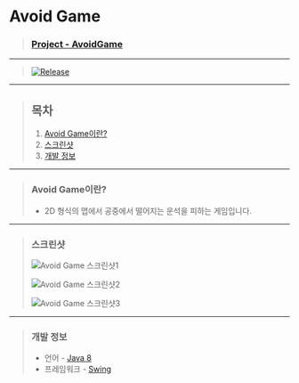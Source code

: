 # **Avoid Game**

> ### **[Project - AvoidGame](http://banb.work/Project/AvoidGame)**

---

> [![Release](https://img.shields.io/badge/Release-v1.0-2F9D27?style=for-the-badge&logo=GitLab&logoColor=white)](https://gitlab.com/BanB3515/AvoidGame/-/releases)

---

> ## **목차**
>
> 1. [Avoid Game이란?](#Avoid-Game이란)
> 2. [스크린샷](#스크린샷)
> 3. [개발 정보](#개발-정보)

---

> ### **Avoid Game이란?**
>
> -   2D 형식의 맵에서 공중에서 떨어지는 운석을 피하는 게임입니다.

---

> ### **스크린샷**
>
> ![Avoid Game 스크린샷1](https://gitlab.com/BanB3515/AvoidGame/-/raw/main/Screenshots/Screenshot1.png)
>
> ![Avoid Game 스크린샷2](https://gitlab.com/BanB3515/AvoidGame/-/raw/main/Screenshots/Screenshot2.png)
>
> ![Avoid Game 스크린샷3](https://gitlab.com/BanB3515/AvoidGame/-/raw/main/Screenshots/Screenshot3.png)

---

> ### **개발 정보**
>
> -   언어 - [Java 8](https://www.java.com/)
> -   프레임워크 - [Swing](https://docs.oracle.com/javase/8/docs/api/index.html?javax/swing/package-summary.html)
